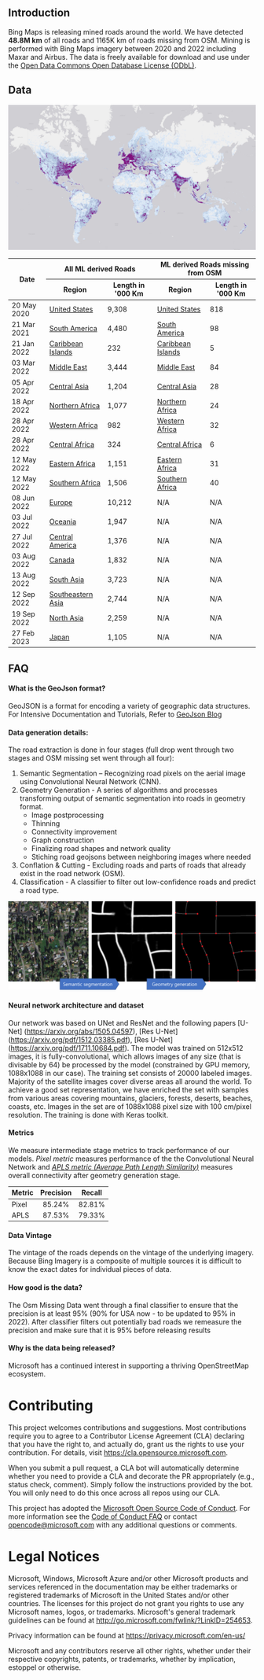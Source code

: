 Introduction
-------------------
Bing Maps is releasing mined roads around the world. We have detected <b>48.8M km</b> of all roads and 1165K km of roads missing from OSM. Mining is performed with Bing Maps imagery between 2020 and 2022 including Maxar and Airbus. The data is freely available for download and use under the [Open Data Commons Open Database License (ODbL)](https://opendatacommons.org/licenses/odbl/).

## Data

<!--![Mining status](images/mining-status.png)-->
![Mining status](images/RoadLengthByQuadkey_basemap-10-Full.png)
<!---
| Date          | Region   | Length in '000 Km   |
:----------------:|:------------:|:---------:
| 20 May 2020 | [United States](https://usaminedroads.blob.core.windows.net/road-detections/USA.zip) | 9,308 |
| 21 Mar 2021 | [South America](https://usaminedroads.blob.core.windows.net/road-detections/SouthAmerica-Full.zip) | 4,480 |
| 21 Jan 2022 | [Caribbean Islands](https://usaminedroads.blob.core.windows.net/road-detections/CaribbeanIslands-Full.zip) | 232 |
| 03 Mar 2022 | [Middle East](https://usaminedroads.blob.core.windows.net/road-detections/MiddleEast-Full.zip) | 3,444 |
| 05 Apr 2022 | [Central Asia](https://usaminedroads.blob.core.windows.net/road-detections/AsiaCenter-Full.zip) | 1,204 |
| 18 Apr 2022 | [Northern Africa](https://usaminedroads.blob.core.windows.net/road-detections/AfricaNorth-Full.zip) | 1,077 |
| 28 Apr 2022 | [Western Africa](https://usaminedroads.blob.core.windows.net/road-detections/AfricaWest-Full.zip) | 982 |
| 28 Apr 2022 | [Central Africa](https://usaminedroads.blob.core.windows.net/road-detections/AfricaCenter-Full.zip) | 324 |
| 12 May 2022 | [Eastern Africa](https://usaminedroads.blob.core.windows.net/road-detections/AfricaEast-Full.zip) | 1,151 |
| 12 May 2022 | [Southern Africa](https://usaminedroads.blob.core.windows.net/road-detections/AfricaSouth-Full.zip) | 1,506 |
| 08 Jun 2022 | [Europe](https://usaminedroads.blob.core.windows.net/road-detections/Europe-Full.zip) | 10,212 |
| 03 Jul 2022 | [Oceania](https://usaminedroads.blob.core.windows.net/road-detections/Oceania-Full.zip) | 1,947 |
| 27 Jul 2022 | [Central America](https://usaminedroads.blob.core.windows.net/road-detections/AmericaCenter-Full.zip) | 1,376 |
| 03 Aug 2022 | [Canada](https://usaminedroads.blob.core.windows.net/road-detections/Canada-Full.zip) | 1,832 |
| 13 Aug 2022 | [South Asia](https://usaminedroads.blob.core.windows.net/road-detections/AsiaSouth-Full.zip) | 3,723 |
| 12 Sep 2022 | [Southeastern Asia](https://usaminedroads.blob.core.windows.net/road-detections/AsiaSouthEast-Full.zip) | 2,744 |
| 19 Sep 2022 | [North Asia](https://usaminedroads.blob.core.windows.net/road-detections/AsiaNorth-Full.zip) | 2,259 |
| 27 Feb 2023 | [Japan](https://usaminedroads.blob.core.windows.net/road-detections/Japan-Full.zip) | 1,105 |
-->
<table>
    <thead>
        <tr>
	    <th colspan=1, rowspan=2>Date</th>
            <th colspan=2>All ML derived Roads</th>
            <th colspan=2>ML derived Roads missing from OSM</th>
        </tr>
	<tr>
            <th>Region</th> <th>Length in '000 Km</th>
	    <th>Region</th> <th>Length in '000 Km</th>
        </tr>
    </thead>
    <tbody>
		<tr>
			<td>20 May 2020</td>
			<td><a href="https://usaminedroads.blob.core.windows.net/road-detections/USA.zip">United States</a></td>
			<td>9,308</td>
			<td><a href="https://usaminedroads.blob.core.windows.net/road-detections/origUSA-PreMerge.zip">United States</a></td>
			<td>818</td>
		</tr>
		<tr>
			<td>21 Mar 2021</td>
			<td><a href="https://usaminedroads.blob.core.windows.net/road-detections/SouthAmerica-Full.zip">South America</a></td>
			<td>4,480</td>
			<td><a href="https://usaminedroads.blob.core.windows.net/road-detections/SouthAmerica-PreMerge.zip">South America</a></td>
			<td>98</td>
		</tr>
		<tr>
			<td>21 Jan 2022</td>
			<td><a href="https://usaminedroads.blob.core.windows.net/road-detections/CaribbeanIslands-Full.zip">Caribbean Islands</a></td>
			<td>232</td>
			<td><a href="https://usaminedroads.blob.core.windows.net/road-detections/CaribbeanIslands-PreMerge.zip">Caribbean Islands</a></td>
			<td>5</td>
		</tr>
		<tr>
			<td>03 Mar 2022</td>
			<td><a href="https://usaminedroads.blob.core.windows.net/road-detections/MiddleEast-Full.zip">Middle East</a></td>
			<td>3,444</td>
			<td><a href="https://usaminedroads.blob.core.windows.net/road-detections/MiddleEast-PreMerge.zip">Middle East</a></td>
			<td>84</td>
		</tr>
		<tr>
			<td> 05 Apr 2022</td>
			<td><a href="https://usaminedroads.blob.core.windows.net/road-detections/AsiaCenter-Full.zip">Central Asia</a></td>
			<td>1,204</td>
			<td><a href="https://usaminedroads.blob.core.windows.net/road-detections/AsiaCenter-PreMerge.zip">Central Asia</a></td>
			<td>28</td>
		</tr>
		<tr>
			<td>18 Apr 2022</td>
			<td><a href="https://usaminedroads.blob.core.windows.net/road-detections/AfricaNorth-Full.zip">Northern Africa</a></td>
			<td>1,077</td>
			<td><a href="https://usaminedroads.blob.core.windows.net/road-detections/AfricaNorth-PreMerge.zip">Northern Africa</a></td>
			<td>24</td>
		</tr>
		<tr>
			<td>28 Apr 2022</td>
			<td><a href="https://usaminedroads.blob.core.windows.net/road-detections/AfricaWest-Full.zip">Western Africa</a></td>
			<td>982</td>
			<td><a href="https://usaminedroads.blob.core.windows.net/road-detections/AfricaWest-PreMerge.zip">Western Africa</a></td>
			<td>32</td>
		</tr>
		<tr>
			<td>28 Apr 2022</td>
			<td><a href="https://usaminedroads.blob.core.windows.net/road-detections/AfricaCenter-Full.zip">Central Africa</a></td>
			<td>324</td>
			<td><a href="https://usaminedroads.blob.core.windows.net/road-detections/AfricaCenter-PreMerge.zip">Central Africa</a></td>
			<td>6</td>
		</tr>
		<tr>
			<td>12 May 2022</td>
			<td><a href="https://usaminedroads.blob.core.windows.net/road-detections/AfricaEast-Full.zip">Eastern Africa</a></td>
			<td>1,151</td>
			<td><a href="https://usaminedroads.blob.core.windows.net/road-detections/AfricaEast-PreMerge.zip">Eastern Africa</a></td>
			<td>31</td>
		</tr>
		<tr>
			<td>12 May 2022</td>
			<td><a href="https://usaminedroads.blob.core.windows.net/road-detections/AfricaSouth-Full.zip">Southern Africa</a></td>
			<td>1,506</td>
			<td><a href="https://usaminedroads.blob.core.windows.net/road-detections/AfricaSouth-PreMerge.zip">Southern Africa</a></td>
			<td>40</td>
		</tr>
		<tr>
			<td>08 Jun 2022</td>
			<td><a href="https://usaminedroads.blob.core.windows.net/road-detections/Europe-Full.zip">Europe</a></td>
			<td>10,212</td>
			<td>N/A</td>
			<td>N/A</td>
		</tr>
		<tr>
			<td>03 Jul 2022</td>
			<td><a href="https://usaminedroads.blob.core.windows.net/road-detections/Oceania-Full.zip">Oceania</a></td>
			<td>1,947</td>
			<td>N/A</td>
			<td>N/A</td>
		</tr>
		<tr>
			<td>27 Jul 2022</td>
			<td><a href="https://usaminedroads.blob.core.windows.net/road-detections/AmericaCenter-Full.zip">Central America</a></td>
			<td>1,376</td>
			<td>N/A</td>
			<td>N/A</td>
		</tr>
		<tr>
			<td>03 Aug 2022</td>
			<td><a href="https://usaminedroads.blob.core.windows.net/road-detections/Canada-Full.zip">Canada</a></td>
			<td>1,832</td>
			<td>N/A</td>
			<td>N/A</td>
		</tr>
		<tr>
			<td>13 Aug 2022</td>
			<td><a href="https://usaminedroads.blob.core.windows.net/road-detections/AsiaSouth-Full.zip">South Asia</a></td>
			<td>3,723</td>
			<td>N/A</td>
			<td>N/A</td>
		</tr>
		<tr>
			<td>12 Sep 2022</td>
			<td><a href="https://usaminedroads.blob.core.windows.net/road-detections/AsiaSouthEast-Full.zip">Southeastern Asia</a></td>
			<td>2,744</td>
			<td>N/A</td>
			<td>N/A</td>
		</tr>
		<tr>
			<td>19 Sep 2022</td>
			<td><a href="https://usaminedroads.blob.core.windows.net/road-detections/AsiaNorth-Full.zip">North Asia</a></td>
			<td>2,259</td>
			<td>N/A</td>
			<td>N/A</td>
		</tr>
		<tr>
			<td>27 Feb 2023</td>
			<td><a href="https://usaminedroads.blob.core.windows.net/road-detections/Japan-Full.zip">Japan</a></td>
			<td>1,105</td>
			<td>N/A</td>
			<td>N/A</td>
		</tr>
	</tbody>
</table>

## FAQ

#### What is the GeoJson format?
GeoJSON is a format for encoding a variety of geographic data structures. 
For Intensive Documentation and Tutorials, Refer to [GeoJson Blog](http://geojson.org/)

#### Data generation details:
The road extraction is done in four stages (full drop went through two stages and OSM missing set went through all four):
1.	Semantic Segmentation – Recognizing road pixels on the aerial image using Convolutional Neural Network (CNN).
2.	Geometry Generation - A series of algorithms and processes transforming output of semantic segmentation into roads in geometry format.
    - Image postprocessing
    - Thinning
    - Connectivity improvement
    - Graph construction
    - Finalizing road shapes and network quality
    - Stiching road geojsons between neighboring images where needed
3.  Conflation & Cutting - Excluding roads and parts of roads that already exist in the road network (OSM).
4.  Classification - A classifier to filter out low-confidence roads and predict a road type.

![](/images/scheme.png)

#### Neural network architecture and dataset
Our network was based on UNet and ResNet and the following papers [U-Net] (https://arxiv.org/abs/1505.04597), [Res U-Net] (https://arxiv.org/pdf/1512.03385.pdf), [Res U-Net] (https://arxiv.org/pdf/1711.10684.pdf).
The model was trained on 512x512 images, it is fully-convolutional, which allows images of any size (that is divisable by 64) be processed by the model (constrained by GPU memory, 1088x1088 in our case). The training set consists of 20000 labeled images. Majority of the satellite images cover diverse areas all around the world. To achieve a good set representation, we have enriched the set with samples from various areas covering mountains, glaciers, forests, deserts, beaches, coasts, etc.
Images in the set are of 1088x1088 pixel size with 100 cm/pixel resolution. The training is done with Keras toolkit.

#### Metrics
We measure intermediate stage metrics to track performance of our models. <i>Pixel metric</i> measures performance of the the Convolutional Neural Network and <i><a href='https://medium.com/the-downlinq/spacenet-road-detection-and-routing-challenge-part-i-d4f59d55bfce'>APLS metric (Average Path Length Similarity)</a></i> measures overall connectivity after geometry generation stage.

| Metric        | Precision    | Recall    |
| ------------- |:-------------:|:-------------:|
|Pixel|85.24%|82.81%|
|APLS|87.53%|79.33%|

#### Data Vintage
The vintage of the roads depends on the vintage of the underlying imagery. Because Bing Imagery is a composite of multiple sources it is difficult to know the exact dates for individual pieces of data.

#### How good is the data?
The Osm Missing Data went through a final classifier to ensure that the precision is at least 95% (90% for USA now - to be updated to 95% in 2022). After classifier filters out potentially bad roads we remeasure the precision and make sure that it is 95% before releasing results

#### Why is the data being released?
Microsoft has a continued interest in supporting a thriving OpenStreetMap ecosystem.

# Contributing

This project welcomes contributions and suggestions.  Most contributions require you to agree to a
Contributor License Agreement (CLA) declaring that you have the right to, and actually do, grant us
the rights to use your contribution. For details, visit https://cla.opensource.microsoft.com.

When you submit a pull request, a CLA bot will automatically determine whether you need to provide
a CLA and decorate the PR appropriately (e.g., status check, comment). Simply follow the instructions
provided by the bot. You will only need to do this once across all repos using our CLA.

This project has adopted the [Microsoft Open Source Code of Conduct](https://opensource.microsoft.com/codeofconduct/).
For more information see the [Code of Conduct FAQ](https://opensource.microsoft.com/codeofconduct/faq/) or
contact [opencode@microsoft.com](mailto:opencode@microsoft.com) with any additional questions or comments.

# Legal Notices

Microsoft, Windows, Microsoft Azure and/or other Microsoft products and services referenced in the documentation
may be either trademarks or registered trademarks of Microsoft in the United States and/or other countries.
The licenses for this project do not grant you rights to use any Microsoft names, logos, or trademarks.
Microsoft's general trademark guidelines can be found at http://go.microsoft.com/fwlink/?LinkID=254653.

Privacy information can be found at https://privacy.microsoft.com/en-us/

Microsoft and any contributors reserve all other rights, whether under their respective copyrights, patents,
or trademarks, whether by implication, estoppel or otherwise.
